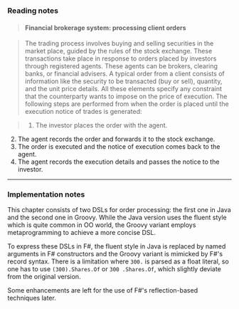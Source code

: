 ### Reading notes ###

> #### Financial brokerage system: processing client orders ####

> The trading process involves buying and selling securities
in the market place, guided by the rules of the stock exchange. These transactions
take place in response to orders placed by investors through registered
agents. These agents can be brokers, clearing banks, or financial advisers. A typical
order from a client consists of information like the security to be transacted
(buy or sell), quantity, and the unit price details. All these elements specify any
constraint that the counterparty wants to impose on the price of execution. The
following steps are performed from when the order is placed until the execution
notice of trades is generated:

> 1. The investor places the order with the agent.
2. The agent records the order and forwards it to the stock exchange.
3. The order is executed and the notice of execution comes back to the agent.
4. The agent records the execution details and passes the notice to the investor.

---

### Implementation notes ###

This chapter consists of two DSLs for order processing: the first one in Java and the second one in Groovy. 
While the Java version uses the fluent style which is quite common in OO world, the Groovy variant employs metaprogramming to achieve a more concise DSL.

To express these DSLs in F#, the fluent style in Java is replaced by named arguments in F# constructors and the Groovy variant is mimicked by F#'s record syntax.
There is a limitation where `300.` is parsed as a float literal, so one has to use `(300).Shares.Of` or `300 .Shares.Of`, which slightly deviate from the original version.

Some enhancements are left for the use of F#'s reflection-based techniques later.
